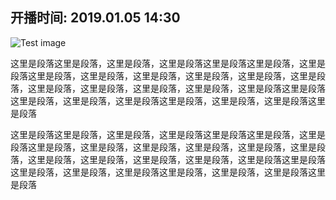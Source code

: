 ## 开播时间: 2019.01.05 14:30

![Test image](/live-detail/id2.png)

这里是段落这里是段落，这里是段落，这里是段落这里是段落这里是段落，这里是段落这里是段落，这里是段落，这里是段落，这里是段落，这里是段落，这里是段落，这里是段落，这里是段落，这里是段落，这里是段落，这里是段落这里是段落这里是段落，这里是段落，这里是段落这里是段落，这里是段落，这里是段落这里是段落

这里是段落这里是段落，这里是段落，这里是段落这里是段落这里是段落，这里是段落这里是段落，这里是段落，这里是段落，这里是段落，这里是段落，这里是段落，这里是段落，这里是段落，这里是段落，这里是段落，这里是段落这里是段落这里是段落，这里是段落，这里是段落这里是段落，这里是段落，这里是段落这里是段落
